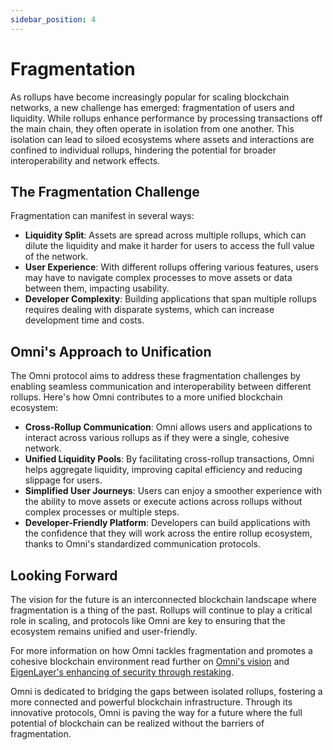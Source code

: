```yaml
---
sidebar_position: 4
---
```


# Fragmentation

As rollups have become increasingly popular for scaling blockchain networks, a new challenge has emerged: fragmentation of users and liquidity. While rollups enhance performance by processing transactions off the main chain, they often operate in isolation from one another. This isolation can lead to siloed ecosystems where assets and interactions are confined to individual rollups, hindering the potential for broader interoperability and network effects.

## The Fragmentation Challenge

Fragmentation can manifest in several ways:

- **Liquidity Split**: Assets are spread across multiple rollups, which can dilute the liquidity and make it harder for users to access the full value of the network.
- **User Experience**: With different rollups offering various features, users may have to navigate complex processes to move assets or data between them, impacting usability.
- **Developer Complexity**: Building applications that span multiple rollups requires dealing with disparate systems, which can increase development time and costs.

## Omni's Approach to Unification

The Omni protocol aims to address these fragmentation challenges by enabling seamless communication and interoperability between different rollups. Here's how Omni contributes to a more unified blockchain ecosystem:

- **Cross-Rollup Communication**: Omni allows users and applications to interact across various rollups as if they were a single, cohesive network.
- **Unified Liquidity Pools**: By facilitating cross-rollup transactions, Omni helps aggregate liquidity, improving capital efficiency and reducing slippage for users.
- **Simplified User Journeys**: Users can enjoy a smoother experience with the ability to move assets or execute actions across rollups without complex processes or multiple steps.
- **Developer-Friendly Platform**: Developers can build applications with the confidence that they will work across the entire rollup ecosystem, thanks to Omni's standardized communication protocols.

## Looking Forward

The vision for the future is an interconnected blockchain landscape where fragmentation is a thing of the past. Rollups will continue to play a critical role in scaling, and protocols like Omni are key to ensuring that the ecosystem remains unified and user-friendly.

For more information on how Omni tackles fragmentation and promotes a cohesive blockchain environment read further on [Omni's vision](../introduction/vision.md) and [EigenLayer's enhancing of security through restaking](https://eigenlayer.com/).

Omni is dedicated to bridging the gaps between isolated rollups, fostering a more connected and powerful blockchain infrastructure. Through its innovative protocols, Omni is paving the way for a future where the full potential of blockchain can be realized without the barriers of fragmentation.
